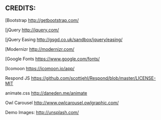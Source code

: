 
## CREDITS:

[Bootstrap http://getbootstrap.com/

[jQuery http://jquery.com/

[jQuery Easing
http://gsgd.co.uk/sandbox/jquery/easing/

[Modernizr
http://modernizr.com/

[Google Fonts
https://www.google.com/fonts/

[Icomoon
https://icomoon.io/app/

Respond JS
https://github.com/scottjehl/Respond/blob/master/LICENSE-MIT

animate.css
http://daneden.me/animate

Owl Carousel
http://www.owlcarousel.owlgraphic.com/

Demo Images: 
http://unsplash.com/
